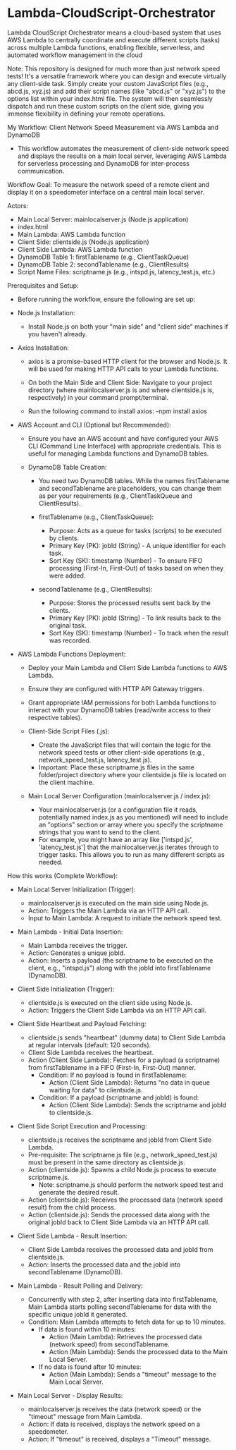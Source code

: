 # Lambda-CloudScript-Orchestrator
Lambda CloudScript Orchestrator means a cloud-based system that uses AWS Lambda to centrally coordinate and execute different scripts (tasks) across multiple Lambda functions, enabling flexible, serverless, and automated workflow management in the cloud

Note: This repository is designed for much more than just network speed tests! It's a versatile framework where you can design and execute virtually any client-side task. Simply create your custom JavaScript files (e.g., abcd.js, xyz.js) and add their script names (like "abcd.js" or "xyz.js") to the options list within your index.html file. The system will then seamlessly dispatch and run these custom scripts on the client side, giving you immense flexibility in defining your remote operations.

My Workflow: Client Network Speed Measurement via AWS Lambda and DynamoDB
  - This workflow automates the measurement of client-side network speed and displays the results on a main local server, leveraging AWS Lambda for serverless processing and DynamoDB for inter-process communication.

Workflow Goal: To measure the network speed of a remote client and display it on a speedometer interface on a central main local server.

Actors:

  - Main Local Server: mainlocalserver.js (Node.js application)
  - index.html
  - Main Lambda: AWS Lambda function
  - Client Side: clientside.js (Node.js application)
  - Client Side Lambda: AWS Lambda function
  - DynamoDB Table 1: firstTablename (e.g., ClientTaskQueue)
  - DynamoDB Table 2: secondTablename (e.g., ClientResults)
  - Script Name Files: scriptname.js (e.g., intspd.js, latency_test.js, etc.)
  
Prerequisites and Setup:

  - Before running the workflow, ensure the following are set up:
  - Node.js Installation:

    - Install Node.js on both your "main side" and "client side" machines if you haven't already.

  - Axios Installation:
    
    - axios is a promise-based HTTP client for the browser and Node.js. It will be used for making HTTP API calls to your Lambda functions.

    - On both the Main Side and Client Side: Navigate to your project directory (where mainlocalserver.js is and where clientside.js is, respectively) in your command prompt/terminal.
    - Run the following command to install axios: -npm install axios
      
  - AWS Account and CLI (Optional but Recommended):

    - Ensure you have an AWS account and have configured your AWS CLI (Command Line Interface) with appropriate credentials. This is useful for managing Lambda functions and DynamoDB tables.
    
    - DynamoDB Table Creation:

      - You need two DynamoDB tables. While the names firstTablename and secondTablename are placeholders, you can change them as per your requirements (e.g., ClientTaskQueue and ClientResults).
        
      - firstTablename (e.g., ClientTaskQueue):
        - Purpose: Acts as a queue for tasks (scripts) to be executed by clients.
        - Primary Key (PK): jobId (String) - A unique identifier for each task.
        - Sort Key (SK): timestamp (Number) - To ensure FIFO processing (First-In, First-Out) of tasks based on when they were added.
      - secondTablename (e.g., ClientResults):
        - Purpose: Stores the processed results sent back by the clients.
        - Primary Key (PK): jobId (String) - To link results back to the original task.
        - Sort Key (SK): timestamp (Number) - To track when the result was recorded.

  - AWS Lambda Functions Deployment:

    - Deploy your Main Lambda and Client Side Lambda functions to AWS Lambda.
    - Ensure they are configured with HTTP API Gateway triggers.
    - Grant appropriate IAM permissions for both Lambda functions to interact with your DynamoDB tables (read/write access to their respective tables).

    - Client-Side Script Files (.js):

      - Create the JavaScript files that will contain the logic for the network speed tests or other client-side operations (e.g., network_speed_test.js, latency_test.js).
      - Important: Place these scriptname.js files in the same folder/project directory where your clientside.js file is located on the client machine.

    - Main Local Server Configuration (mainlocalserver.js / index.js):

      - Your mainlocalserver.js (or a configuration file it reads, potentially named index.js as you mentioned) will need to include an "options" section or array where you specify the scriptname strings that you want to send to the client.
      - For example, you might have an array like ['intspd.js', 'latency_test.js'] that the mainlocalserver.js iterates through to trigger tasks. This allows you to run as many different scripts as needed.

How this works (Complete Workflow):

- Main Local Server Initialization (Trigger):

  - mainlocalserver.js is executed on the main side using Node.js.
  - Action: Triggers the Main Lambda via an HTTP API call.
  - Input to Main Lambda: A request to initiate the network speed test.

- Main Lambda - Initial Data Insertion:

  - Main Lambda receives the trigger.
  - Action: Generates a unique jobId.
  - Action: Inserts a payload (the scriptname to be executed on the client, e.g., "intspd.js") along with the jobId into firstTablename (DynamoDB).

- Client Side Initialization (Trigger):

  - clientside.js is executed on the client side using Node.js.
  - Action: Triggers the Client Side Lambda via an HTTP API call.

- Client Side Heartbeat and Payload Fetching:

  - clientside.js sends "heartbeat" (dummy data) to Client Side Lambda at regular intervals (default: 120 seconds).
  - Client Side Lambda receives the heartbeat.
  - Action (Client Side Lambda): Fetches for a payload (a scriptname) from firstTablename in a FIFO (First-In, First-Out) manner.
    - Condition: If no payload is found in firstTablename:
      - Action (Client Side Lambda): Returns "no data in queue waiting for data" to clientside.js.
    - Condition: If a payload (scriptname and jobId) is found:
      - Action (Client Side Lambda): Sends the scriptname and jobId to clientside.js.

- Client Side Script Execution and Processing:

  - clientside.js receives the scriptname and jobId from Client Side Lambda.
  - Pre-requisite: The scriptname.js file (e.g., network_speed_test.js) must be present in the same directory as clientside.js.
  - Action (clientside.js): Spawns a child Node.js process to execute scriptname.js.
    - Note: scriptname.js should perform the network speed test and generate the desired result.
  - Action (clientside.js): Receives the processed data (network speed result) from the child process.
  - Action (clientside.js): Sends the processed data along with the original jobId back to Client Side Lambda via an HTTP API call.

- Client Side Lambda - Result Insertion:

  - Client Side Lambda receives the processed data and jobId from clientside.js.
  - Action: Inserts the processed data and the jobId into secondTablename (DynamoDB).

- Main Lambda - Result Polling and Delivery:

  - Concurrently with step 2, after inserting data into firstTablename, Main Lambda starts polling secondTablename for data with the specific unique jobId it generated.
  - Condition: Main Lambda attempts to fetch data for up to 10 minutes.
    - If data is found within 10 minutes:
      - Action (Main Lambda): Retrieves the processed data (network speed) from secondTablename.
      - Action (Main Lambda): Sends the processed data to the Main Local Server.
    - If no data is found after 10 minutes:
      - Action (Main Lambda): Sends a "timeout" message to the Main Local Server.

- Main Local Server - Display Results:

  - mainlocalserver.js receives the data (network speed) or the "timeout" message from Main Lambda.
  - Action: If data is received, displays the network speed on a speedometer.
  - Action: If "timeout" is received, displays a "Timeout" message.
